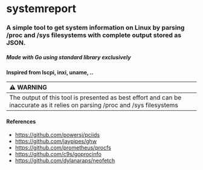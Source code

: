 # systemreport

### A simple tool to get system information on Linux by parsing /proc and /sys filesystems with complete output stored as JSON.

##### Made with Go using standard library exclusively

**Inspired from lscpi, inxi, uname, ..**

| :warning: WARNING          |
|:---------------------------|
| The output of this tool is presented as best effort and can be inaccurate as it relies on parsing /proc and /sys filesystems |

#### References
- https://github.com/powersj/pciids
- https://github.com/jaypipes/ghw
- https://github.com/prometheus/procfs
- https://github.com/c9s/goprocinfo
- https://github.com/dylanaraps/neofetch
